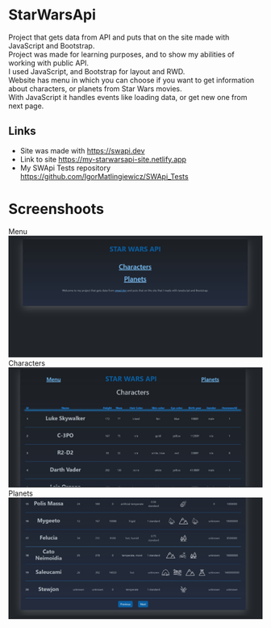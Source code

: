 # StarWarsApi
Project that gets data from API and puts that on the site made with JavaScript and Bootstrap.<br>
Project was made for learning purposes, and to show my abilities of working with public API.<br>
I used JavaScript, and Bootstrap for layout and RWD.<br>
Website has menu in which you can choose if you want to get information about characters, or planets from Star Wars movies.<br>
With JavaScript it handles events like loading data, or get new one from next page.<br>

## Links
- Site was made with https://swapi.dev
- Link to site https://my-starwarsapi-site.netlify.app
- My SWApi Tests repository https://github.com/IgorMatlingiewicz/SWApi_Tests

# Screenshoots
Menu
![Alt text](/screenshots/menu.jpg?raw=true "menu")
Characters
![Alt text](/screenshots/characters.jpg?raw=true "characters")
Planets
![Alt text](/screenshots/planets.jpg?raw=true "planets")
